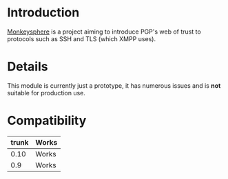 # Introduction #

[Monkeysphere](http://web.monkeysphere.info/) is a project aiming to introduce PGP's web of trust to protocols such as SSH and TLS (which XMPP uses).

# Details #

This module is currently just a prototype, it has numerous issues and is **not** suitable for production use.

# Compatibility #
| trunk | Works |
|:------|:------|
| 0.10 | Works |
| 0.9 | Works |